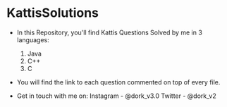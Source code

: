 # KattisSolutions

* In this Repository, you'll find Kattis Questions Solved by me in 3 languages:
  1. Java
  2. C++
  3. C

* You will find the link to each question commented on top of every file. 

* Get in touch with me on: 
  Instagram - @dork_v3.0
  Twitter - @dork_v2
